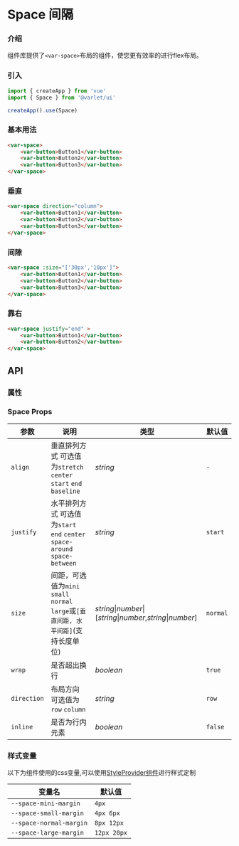 # Space 间隔

### 介绍

组件库提供了`<var-space>`布局的组件，使您更有效率的进行flex布局。

### 引入

```js
import { createApp } from 'vue'
import { Space } from '@varlet/ui'

createApp().use(Space)
```

### 基本用法

```html
<var-space>
    <var-button>Button1</var-button>
    <var-button>Button2</var-button>
    <var-button>Button3</var-button>
</var-space>
```

### 垂直

```html
<var-space direction="column">
    <var-button>Button1</var-button>
    <var-button>Button2</var-button>
    <var-button>Button3</var-button>
</var-space>
```

### 间隙

```html
<var-space :size="['30px','10px']">
    <var-button>Button1</var-button>
    <var-button>Button2</var-button>
    <var-button>Button3</var-button>
</var-space>
```

### 靠右

```html
<var-space justify="end" >
    <var-button>Button1</var-button>
    <var-button>Button2</var-button>
</var-space>
```

## API

### 属性

### Space Props

|     参数      |      说明     |     类型    |    默认值    |
| ------------- | ------------ | ---------- | ----------- |
|    `align`   |   垂直排列方式 可选值为`stretch` `center` `start` `end` `baseline` | _string_   |   `-`|
|`justify`|水平排列方式 可选值为`start` `end` `center` `space-around` `space-between`|_string_|`start`|
|     `size`   |   间距，可选值为`mini` `small` `normal` `large`或`[垂直间距, 水平间距]`(支持长度单位)| _string_\|_number_\|[_string_\|_number_,_string_\|_number_]|`normal`|
|`wrap`|是否超出换行|_boolean_|`true`|
|`direction`|布局方向 可选值为`row` `column`|_string_|`row`|
|`inline`|是否为行内元素|_boolean_|`false`|


### 样式变量

以下为组件使用的css变量,可以使用[StyleProvider组件](#/zh-CN/style-provider)进行样式定制

| 变量名 | 默认值 |
| --- | --- |
| `--space-mini-margin`|`4px`|
| `--space-small-margin`|`4px 6px`|
| `--space-normal-margin`|`8px 12px`|
| `--space-large-margin`|`12px 20px`|

